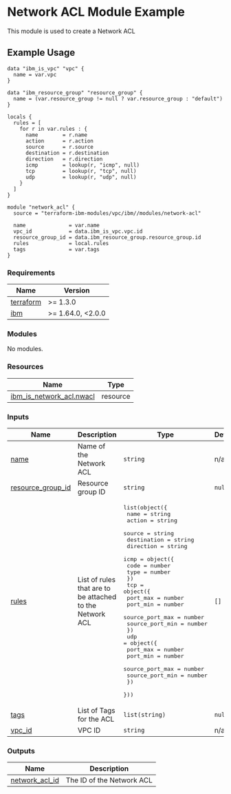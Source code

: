 # Network ACL Module Example

This module is used to create a Network ACL

## Example Usage
```
data "ibm_is_vpc" "vpc" {
  name = var.vpc
}

data "ibm_resource_group" "resource_group" {
  name = (var.resource_group != null ? var.resource_group : "default")
}

locals {
  rules = [
    for r in var.rules : {
      name        = r.name
      action      = r.action
      source      = r.source
      destination = r.destination
      direction   = r.direction
      icmp        = lookup(r, "icmp", null)
      tcp         = lookup(r, "tcp", null)
      udp         = lookup(r, "udp", null)
    }
  ]
}

module "network_acl" {
  source = "terraform-ibm-modules/vpc/ibm//modules/network-acl"

  name              = var.name
  vpc_id            = data.ibm_is_vpc.vpc.id
  resource_group_id = data.ibm_resource_group.resource_group.id
  rules             = local.rules
  tags              = var.tags
}
```

<!-- BEGINNING OF PRE-COMMIT-TERRAFORM DOCS HOOK -->
### Requirements

| Name | Version |
|------|---------|
| <a name="requirement_terraform"></a> [terraform](#requirement\_terraform) | >= 1.3.0 |
| <a name="requirement_ibm"></a> [ibm](#requirement\_ibm) | >= 1.64.0, <2.0.0 |

### Modules

No modules.

### Resources

| Name | Type |
|------|------|
| [ibm_is_network_acl.nwacl](https://registry.terraform.io/providers/IBM-Cloud/ibm/latest/docs/resources/is_network_acl) | resource |

### Inputs

| Name | Description | Type | Default | Required |
|------|-------------|------|---------|:--------:|
| <a name="input_name"></a> [name](#input\_name) | Name of the Network ACL | `string` | n/a | yes |
| <a name="input_resource_group_id"></a> [resource\_group\_id](#input\_resource\_group\_id) | Resource group ID | `string` | `null` | no |
| <a name="input_rules"></a> [rules](#input\_rules) | List of rules that are to be attached to the Network ACL | <pre>list(object({<br/>    name        = string<br/>    action      = string<br/>    source      = string<br/>    destination = string<br/>    direction   = string<br/>    icmp = object({<br/>      code = number<br/>      type = number<br/>    })<br/>    tcp = object({<br/>      port_max        = number<br/>      port_min        = number<br/>      source_port_max = number<br/>      source_port_min = number<br/>    })<br/>    udp = object({<br/>      port_max        = number<br/>      port_min        = number<br/>      source_port_max = number<br/>      source_port_min = number<br/>    })<br/>  }))</pre> | `[]` | no |
| <a name="input_tags"></a> [tags](#input\_tags) | List of Tags for the ACL | `list(string)` | `null` | no |
| <a name="input_vpc_id"></a> [vpc\_id](#input\_vpc\_id) | VPC ID | `string` | n/a | yes |

### Outputs

| Name | Description |
|------|-------------|
| <a name="output_network_acl_id"></a> [network\_acl\_id](#output\_network\_acl\_id) | The ID of the Network ACL |
<!-- END OF PRE-COMMIT-TERRAFORM DOCS HOOK -->
